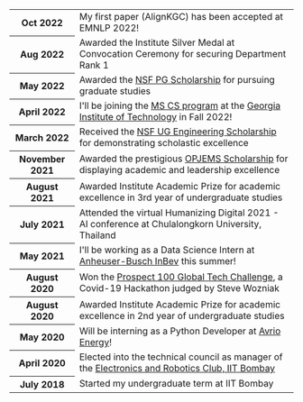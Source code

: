 ---
---

<table>
  <tr>
    <th>Oct 2022</th>
    <td>My first paper (AlignKGC) has been accepted at EMNLP 2022!</td>
  </tr>
  <tr>
    <th>Aug 2022</th>
    <td>Awarded the Institute Silver Medal at Convocation Ceremony for securing Department Rank 1</td>
  </tr>
  <tr>
    <th>May 2022</th>
    <td>Awarded the <a href="https://pg.nsfoundation.co.in/">NSF PG Scholarship</a> for pursuing graduate studies</td>
  </tr>
  <tr>
    <th>April 2022</th>
    <td>I'll be joining the <a href="https://www.cc.gatech.edu/degree-programs/master-science-computer-science">MS CS program</a> at the <a href="https://www.gatech.edu/">Georgia Institute of Technology</a> in Fall 2022!</td>
  </tr>
  <tr>
    <th>March 2022</th>
    <td>Received the <a href="http://engg.nsfoundation.co.in/Home/About">NSF UG Engineering Scholarship</a> for demonstrating scholastic excellence</td>
  </tr>
  <tr>
    <th>November 2021</th>
    <td>Awarded the prestigious <a href="https://www.opjems.com/">OPJEMS Scholarship</a> for displaying academic and leadership excellence</td>
  </tr>
  <tr>
    <th>August 2021</th>
    <td>Awarded Institute Academic Prize for academic excellence in 3rd year of undergraduate studies</td>
  </tr>
  <tr>
    <th>July 2021</th>
    <td>Attended the virtual <span style="font-weight: 400;">Humanizing Digital 2021</span> - AI conference at Chulalongkorn University, Thailand</td>
  </tr>
  <tr>
    <th>May 2021</th>
    <td>I'll be working as a Data Science Intern at <a href="https://www.ab-inbev.com/">Anheuser-Busch InBev</a> this summer!</td>
  </tr>
  <tr>
    <th>August 2020</th>
    <td>Won the <a href="https://www.prospect100.com/competitions/global-innovation-competition">Prospect 100 Global Tech Challenge</a>, a Covid-19 Hackathon judged by Steve Wozniak</td>
  </tr>
  <tr>
    <th>August 2020</th>
    <td>Awarded Institute Academic Prize for academic excellence in 2nd year of undergraduate studies</td>
  </tr>
  <tr>
    <th>May 2020</th>
    <td>Will be interning as a Python Developer at <a href="https://www.linkedin.com/company/avrio-energy/">Avrio Energy</a>!</td>
  </tr>
  <tr>
    <th>April 2020</th>
    <td>Elected into the technical council as manager of the <a href="https://itc.gymkhana.iitb.ac.in/~erc">Electronics and Robotics Club, IIT Bombay</a></td>
  </tr>
  <tr>
    <th>July 2018</th>
    <td>Started my undergraduate term at IIT Bombay</td>
  </tr>
</table>
